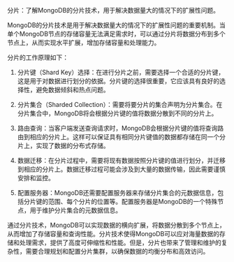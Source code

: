 分片：了解MongoDB的分片技术，用于解决数据量大的情况下的扩展性问题。

MongoDB的分片技术是用于解决数据量大的情况下的扩展性问题的重要机制。当单个MongoDB节点的存储容量无法满足需求时，可以通过分片将数据分布到多个节点上，从而实现水平扩展，增加存储容量和处理能力。

分片的工作原理如下：

1. 分片键（Shard Key）选择：在进行分片之前，需要选择一个合适的分片键，这是用于对数据进行划分的依据。分片键的选择很重要，它应该具有良好的选择性，避免数据倾斜和热点问题。

2. 分片集合（Sharded Collection）：需要将要分片的集合声明为分片集合。在分片集合中，MongoDB将会根据分片键的值将数据分散到不同的分片上。

3. 路由查询：当客户端发送查询请求时，MongoDB会根据分片键的值将查询路由到相应的分片上。这样可以保证具有相同分片键值的数据都存储在同一个分片上，实现了数据的分布式存储。

4. 数据迁移：在分片过程中，需要将现有数据按照分片键的值进行划分，并迁移到相应的分片上。数据迁移过程可能会涉及到大量的数据传输，因此需要谨慎安排和监控。

5. 配置服务器：MongoDB还需要配置服务器来存储分片集合的元数据信息，包括分片键的范围、每个分片的位置等。配置服务器是MongoDB的一个特殊节点，用于维护分片集合的元数据信息。

通过分片技术，MongoDB可以实现数据的横向扩展，将数据分散到多个节点上，从而增加了存储容量和查询性能。分片技术使得MongoDB可以应对海量数据的存储和处理需求，提供了高度可伸缩性和性能。但是，分片也带来了管理和维护的复杂性，需要合理规划和配置分片集群，以确保数据的均衡分布和高效访问。